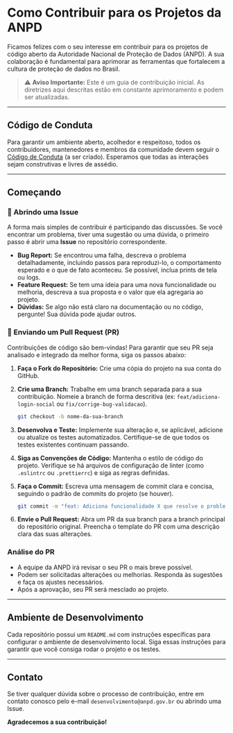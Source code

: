 # Como Contribuir para os Projetos da ANPD

Ficamos felizes com o seu interesse em contribuir para os projetos de código aberto da Autoridade Nacional de Proteção de Dados (ANPD). A sua colaboração é fundamental para aprimorar as ferramentas que fortalecem a cultura de proteção de dados no Brasil.

> ⚠️ **Aviso Importante:** Este é um guia de contribuição inicial. As diretrizes aqui descritas estão em constante aprimoramento e podem ser atualizadas.

---

## Código de Conduta

Para garantir um ambiente aberto, acolhedor e respeitoso, todos os contribuidores, mantenedores e membros da comunidade devem seguir o [Código de Conduta](CODE_OF_CONDUCT.md) (a ser criado). Esperamos que todas as interações sejam construtivas e livres de assédio.

---

## Começando

### 💬 Abrindo uma Issue

A forma mais simples de contribuir é participando das discussões. Se você encontrar um problema, tiver uma sugestão ou uma dúvida, o primeiro passo é abrir uma **Issue** no repositório correspondente.

- **Bug Report:** Se encontrou uma falha, descreva o problema detalhadamente, incluindo passos para reproduzi-lo, o comportamento esperado e o que de fato aconteceu. Se possível, inclua prints de tela ou logs.
- **Feature Request:** Se tem uma ideia para uma nova funcionalidade ou melhoria, descreva a sua proposta e o valor que ela agregaria ao projeto.
- **Dúvidas:** Se algo não está claro na documentação ou no código, pergunte! Sua dúvida pode ajudar outros.

### 🚀 Enviando um Pull Request (PR)

Contribuições de código são bem-vindas! Para garantir que seu PR seja analisado e integrado da melhor forma, siga os passos abaixo:

1.  **Faça o Fork do Repositório:** Crie uma cópia do projeto na sua conta do GitHub.
2.  **Crie uma Branch:** Trabalhe em uma branch separada para a sua contribuição. Nomeie a branch de forma descritiva (ex: `feat/adiciona-login-social` ou `fix/corrige-bug-validacao`).

    ```bash
    git checkout -b nome-da-sua-branch
    ```

3.  **Desenvolva e Teste:** Implemente sua alteração e, se aplicável, adicione ou atualize os testes automatizados. Certifique-se de que todos os testes existentes continuam passando.

4.  **Siga as Convenções de Código:** Mantenha o estilo de código do projeto. Verifique se há arquivos de configuração de linter (como `.eslintrc` ou `.prettierrc`) e siga as regras definidas.

5.  **Faça o Commit:** Escreva uma mensagem de commit clara e concisa, seguindo o padrão de commits do projeto (se houver).

    ```bash
    git commit -m "feat: Adiciona funcionalidade X que resolve o problema Y"
    ```

6.  **Envie o Pull Request:** Abra um PR da sua branch para a branch principal do repositório original. Preencha o template do PR com uma descrição clara das suas alterações.

### Análise do PR

- A equipe da ANPD irá revisar o seu PR o mais breve possível.
- Podem ser solicitadas alterações ou melhorias. Responda às sugestões e faça os ajustes necessários.
- Após a aprovação, seu PR será mesclado ao projeto.

---

## Ambiente de Desenvolvimento

Cada repositório possui um `README.md` com instruções específicas para configurar o ambiente de desenvolvimento local. Siga essas instruções para garantir que você consiga rodar o projeto e os testes.

---

## Contato

Se tiver qualquer dúvida sobre o processo de contribuição, entre em contato conosco pelo e-mail `desenvolvimento@anpd.gov.br` ou abrindo uma Issue.

**Agradecemos a sua contribuição!**